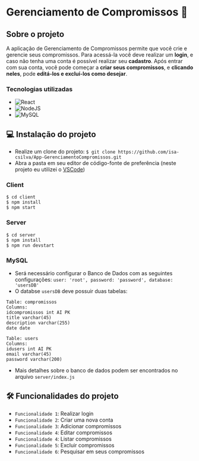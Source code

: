 # Gerenciamento de Compromissos 📝

## Sobre o projeto
A aplicação de Gerenciamento de Compromissos permite que você crie e gerencie seus compromissos.
Para acessá-la você deve realizar um **login**, e caso não tenha uma conta é possível realizar seu **cadastro**.
Após entrar com sua conta, você pode começar a **criar seus compromissos**, e **clicando neles**, pode **editá-los e excluí-los como desejar**.

### Tecnologias utilizadas
- ![React](https://img.shields.io/badge/react-%2320232a.svg?style=for-the-badge&logo=react&logoColor=%2361DAFB)
- ![NodeJS](https://img.shields.io/badge/node.js-6DA55F?style=for-the-badge&logo=node.js&logoColor=white)
- ![MySQL](https://img.shields.io/badge/mysql-4479A1.svg?style=for-the-badge&logo=mysql&logoColor=white)

## 💻 Instalação do projeto
- Realize um clone do projeto: `$ git clone https://github.com/isa-csilva/App-GerenciamentoCompromissos.git`
- Abra a pasta em seu editor de código-fonte de preferência (neste projeto eu utilizei o [VSCode](https://code.visualstudio.com/))

### Client
```
$ cd client
$ npm install
$ npm start
```

### Server
```
$ cd server
$ npm install
$ npm run devstart
```

### MySQL
- Será necessário configurar o Banco de Dados com as seguintes configurações:
`user: 'root', password: 'password', database: 'usersDB'`
- O databse `usersDB` deve possuir duas tabelas:
```
Table: compromissos
Columns:
idcompromissos int AI PK 
title varchar(45) 
description varchar(255) 
date date
```
```
Table: users
Columns:
idusers int AI PK 
email varchar(45) 
password varchar(200)
```
- Mais detalhes sobre o banco de dados podem ser encontrados no arquivo `server/index.js`


## 🛠️ Funcionalidades do projeto
- `Funcionalidade 1`: Realizar login
- `Funcionalidade 2`: Criar uma nova conta
- `Funcionalidade 3`: Adicionar compromissos
- `Funcionalidade 4`: Editar compromissos
- `Funcionalidade 4`: Listar compromissos
- `Funcionalidade 5`: Excluir compromissos
- `Funcionalidade 6`: Pesquisar em seus compromissos
  

